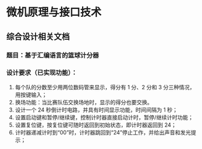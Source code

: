 # 微机原理与接口技术
## 综合设计相关文档

### 题目：基于汇编语言的篮球计分器
### 设计要求（已实现功能）：
1. 每个队的分数至少用两位数码管来显示，得分有 1 分、2 分和 3 分三种情况，用按键输入；
2. 换场功能：当比赛队伍交换场地时，显示的得分也要交换。
3. 设计一个 24 秒倒计时电路，并具有时间显示功能，时间间隔为 1 秒；
4. 设置启动键和暂停/继续键，控制计时器直接启动计时，暂停/继续计时功能；
5. 设置复位键，按复位键可随时返回到初始状态，即计时器返回到 24；
6. 计时器递减计时到“00”时，计时器跳回到“24”停止工作，并给出声音和发光提示；
